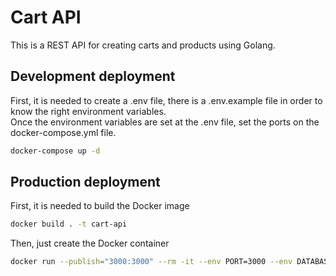 # Cart API

This is a REST API for creating carts and products using Golang.

## Development deployment

First, it is needed to create a .env file, there is a .env.example file in order to know the right environment variables.  
Once the environment variables are set at the .env file, set the ports on the docker-compose.yml file.

```bash
docker-compose up -d
```

## Production deployment

First, it is needed to build the Docker image
```bash
docker build . -t cart-api
```

Then, just create the Docker container
```bash
docker run --publish="3000:3000" --rm -it --env PORT=3000 --env DATABASE=db.db cart-api
```